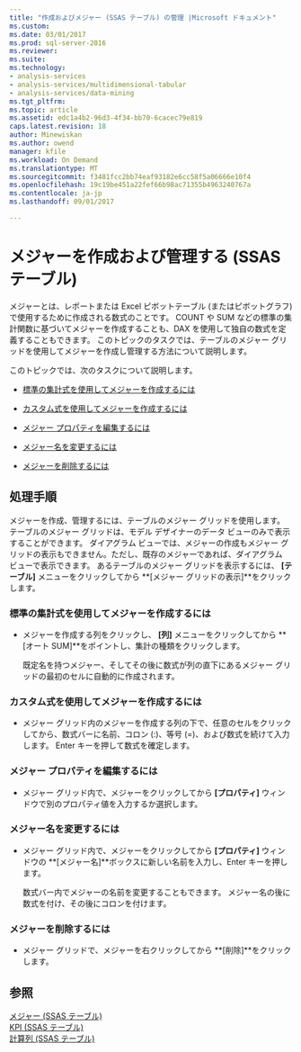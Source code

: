 ```yaml
---
title: "作成およびメジャー (SSAS テーブル) の管理 |Microsoft ドキュメント"
ms.custom: 
ms.date: 03/01/2017
ms.prod: sql-server-2016
ms.reviewer: 
ms.suite: 
ms.technology:
- analysis-services
- analysis-services/multidimensional-tabular
- analysis-services/data-mining
ms.tgt_pltfrm: 
ms.topic: article
ms.assetid: edc1a4b2-96d3-4f34-bb70-6cacec79e819
caps.latest.revision: 18
author: Minewiskan
ms.author: owend
manager: kfile
ms.workload: On Demand
ms.translationtype: MT
ms.sourcegitcommit: f3481fcc2bb74eaf93182e6cc58f5a06666e10f4
ms.openlocfilehash: 19c19be451a22fef66b98ac71355b4963240767a
ms.contentlocale: ja-jp
ms.lasthandoff: 09/01/2017

---
```

# <a name="create-and-manage-measures-ssas-tabular"></a>メジャーを作成および管理する (SSAS テーブル)
  メジャーとは、レポートまたは Excel ピボットテーブル (またはピボットグラフ) で使用するために作成される数式のことです。 COUNT や SUM などの標準の集計関数に基づいてメジャーを作成することも、DAX を使用して独自の数式を定義することもできます。 このトピックのタスクでは、テーブルのメジャー グリッドを使用してメジャーを作成し管理する方法について説明します。  
  
 このトピックでは、次のタスクについて説明します。  
  
-   [標準の集計式を使用してメジャーを作成するには](#bkmk_create_stand)  
  
-   [カスタム式を使用してメジャーを作成するには](#bkmk_create_custom)  
  
-   [メジャー プロパティを編集するには](#bkmk_edit)  
  
-   [メジャー名を変更するには](#bkmk_rename)  
  
-   [メジャーを削除するには](#bkmk_delete)  
  
## <a name="tasks"></a>処理手順  
 メジャーを作成、管理するには、テーブルのメジャー グリッドを使用します。 テーブルのメジャー グリッドは、モデル デザイナーのデータ ビューのみで表示することができます。 ダイアグラム ビューでは、メジャーの作成もメジャー グリッドの表示もできません。ただし、既存のメジャーであれば、ダイアグラム ビューで表示できます。 あるテーブルのメジャー グリッドを表示するには、 **[テーブル]** メニューをクリックしてから **[メジャー グリッドの表示]**をクリックします。  
  
###  <a name="bkmk_create_stand"></a> 標準の集計式を使用してメジャーを作成するには  
  
-   メジャーを作成する列をクリックし、 **[列]** メニューをクリックしてから **[オート SUM]**をポイントし、集計の種類をクリックします。  
  
     既定名を持つメジャー、そしてその後に数式が列の直下にあるメジャー グリッドの最初のセルに自動的に作成されます。  
  
###  <a name="bkmk_create_custom"></a> カスタム式を使用してメジャーを作成するには  
  
-   メジャー グリッド内のメジャーを作成する列の下で、任意のセルをクリックしてから、数式バーに名前、コロン (:)、等号 (=)、および数式を続けて入力します。 Enter キーを押して数式を確定します。  
  
###  <a name="bkmk_edit"></a> メジャー プロパティを編集するには  
  
-   メジャー グリッド内で、メジャーをクリックしてから **[プロパティ]** ウィンドウで別のプロパティ値を入力するか選択します。  
  
###  <a name="bkmk_rename"></a> メジャー名を変更するには  
  
-   メジャー グリッド内で、メジャーをクリックしてから **[プロパティ]** ウィンドウの **[メジャー名]**ボックスに新しい名前を入力し、Enter キーを押します。  
  
     数式バー内でメジャーの名前を変更することもできます。 メジャー名の後に数式を付け、その後にコロンを付けます。  
  
###  <a name="bkmk_delete"></a> メジャーを削除するには  
  
-   メジャー グリッドで、メジャーを右クリックしてから **[削除]**をクリックします。  
  
## <a name="see-also"></a>参照  
 [メジャー &#40;SSAS テーブル&#41;](../../analysis-services/tabular-models/measures-ssas-tabular.md)   
 [KPI &#40;SSAS テーブル&#41;](../../analysis-services/tabular-models/kpis-ssas-tabular.md)   
 [計算列 &#40;SSAS テーブル&#41;](../../analysis-services/tabular-models/ssas-calculated-columns.md)  
  
  

